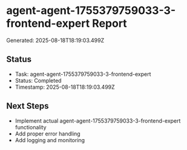 # agent-agent-1755379759033-3-frontend-expert Report

Generated: 2025-08-18T18:19:03.499Z

## Status
- Task: agent-agent-1755379759033-3-frontend-expert
- Status: Completed
- Timestamp: 2025-08-18T18:19:03.499Z

## Next Steps
- Implement actual agent-agent-1755379759033-3-frontend-expert functionality
- Add proper error handling
- Add logging and monitoring
